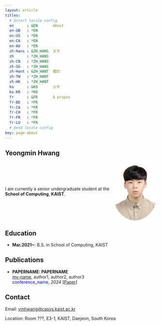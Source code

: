 ```yaml
---
layout: article
titles:
  # @start locale config
  en      : &EN       About
  en-GB   : *EN
  en-US   : *EN
  en-CA   : *EN
  en-AU   : *EN
  zh-Hans : &ZH_HANS  关于
  zh      : *ZH_HANS
  zh-CN   : *ZH_HANS
  zh-SG   : *ZH_HANS
  zh-Hant : &ZH_HANT  關於
  zh-TW   : *ZH_HANT
  zh-HK   : *ZH_HANT
  ko      : &KO       소개
  ko-KR   : *KO
  fr      : &FR       À propos
  fr-BE   : *FR
  fr-CA   : *FR
  fr-CH   : *FR
  fr-FR   : *FR
  fr-LU   : *FR
  # @end locale config
key: page-about
---
```


## Yeongmin Hwang

<div style="display: flex; justify-content: space-between; align-items: center;">
  <p>I am currently a senior undergraduate student at the <strong>School of Computing</strong>, <strong>KAIST</strong>.</p>
  <img src="https://raw.githubusercontent.com/hymin13/hymin13.github.io/main/_images/portrait.jpg" alt="portrait" style="width: 150px; height: auto; border-radius: 50%;">
</div>

## Education
- **Mar.2021~**: B.S. in School of Computing, KAIST

## Publications

- **PAPERNAME: PAPERNAME**<br>
<u>my-name</u>, author1, author2, author3<br>
 <span style="color:blue">conference_name</span>, <i>2024</i> [[Paper](https://ymhwang.github.io/about.html)]


## Contact

Email: ymhwang@casys.kaist.ac.kr

Location: Room ???, E3-1, KAIST, Daejeon, South Korea